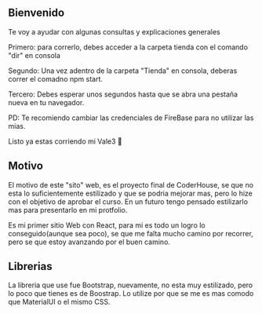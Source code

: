 ## Bienvenido 
Te voy a ayudar con algunas consultas y explicaciones generales

Primero: para correrlo, debes acceder a la carpeta tienda con el comando "dir" en consola

Segundo: Una vez adentro de la carpeta "Tienda" en consola, deberas correr el comadno npm start.

Tercero: Debes esperar unos segundos hasta que se abra una pestaña nueva en tu navegador.

PD: Te recomiendo cambiar las credenciales de FireBase para no utilizar las mias.

Listo ya estas corriendo mi Vale3 💪


## Motivo

El motivo de este "sito" web, es el proyecto final de CoderHouse, se que no esta lo suficientemente estilizado y que se podria mejorar mas, pero lo hize con el objetivo de aprobar el curso. En un futuro tengo pensado estilizarlo mas para presentarlo en mi protfolio.

Es mi primer sitio Web con React, para mi es todo un logro lo conseguido(aunque sea poco), se que me falta mucho camino por recorrer, pero se que estoy avanzando por el buen camino.

## Librerias

La libreria que use fue Bootstrap, nuevamente, no esta muy estilizado, pero lo poco que tienes es de Boostrap.
Lo utilize por que se me es mas comodo que MaterialUI o el mismo CSS.